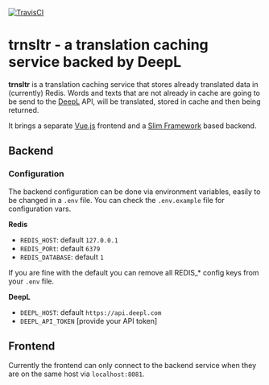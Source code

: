 [![TravisCI](https://api.travis-ci.org/datendampfer/stmr-engine.svg?branch=master)](https://travis-ci.org/codedge/trnsltr.svg?branch=master)

# trnsltr - a translation caching service backed by DeepL

**trnsltr** is a translation caching service that stores already translated data in (currently) Redis. Words and texts
that are not already in cache are going to be send to the [DeepL](https://www.deepl.com) API, will be translated, stored
in cache and then being returned.

It brings a separate [Vue.js](https://vuejs.org/) frontend and a [Slim Framework](https://www.slimframework.com) based backend.

## Backend

### Configuration

The backend configuration can be done via environment variables, easily to be changed in a `.env` file. You can check
the `.env.example` file for configuration vars.

**Redis**
* `REDIS_HOST`: default `127.0.0.1`
* `REDIS_PORt`: default `6379`
* `REDIS_DATABASE`: default `1` 

If you are fine with the default you can remove all REDIS_* config keys from your `.env` file.

**DeepL**
* `DEEPL_HOST`: default `https://api.deepl.com`
* `DEEPL_API_TOKEN` [provide your API token]

## Frontend

Currently the frontend can only connect to the backend service when they are on the same host via `localhost:8081`.
